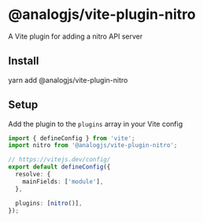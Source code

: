 # @analogjs/vite-plugin-nitro

A Vite plugin for adding a nitro API server

## Install

yarn add @analogjs/vite-plugin-nitro

## Setup

Add the plugin to the `plugins` array in your Vite config

```ts
import { defineConfig } from 'vite';
import nitro from '@analogjs/vite-plugin-nitro';

// https://vitejs.dev/config/
export default defineConfig({
  resolve: {
    mainFields: ['module'],
  },

  plugins: [nitro()],
});
```
